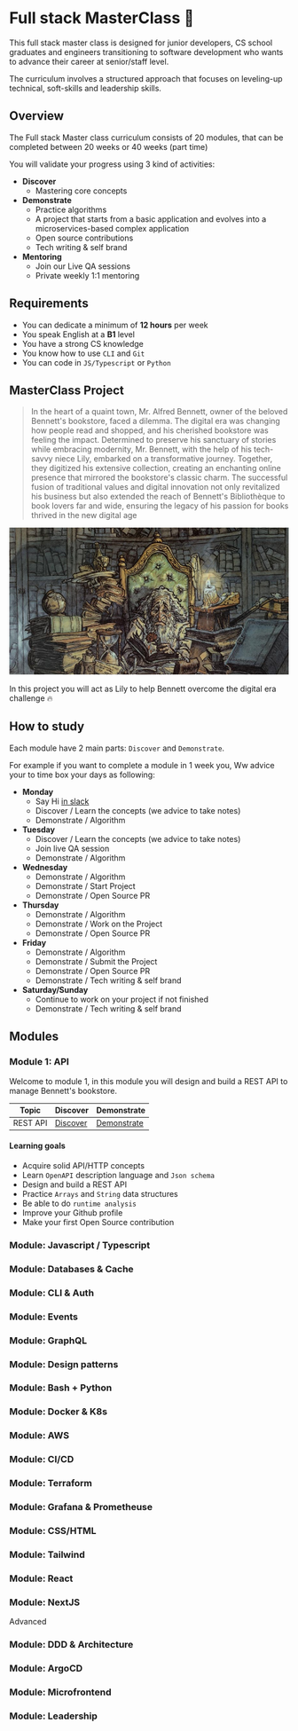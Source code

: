 # Full stack MasterClass 🚀


This full stack master class is designed for junior developers, CS school graduates and engineers transitioning to software development who wants to advance their career at senior/staff level.

The curriculum involves a structured approach that focuses on leveling-up technical, soft-skills and leadership skills.


## Overview 

The Full stack Master class curriculum consists of 20 modules, that can be completed between 20 weeks or 40 weeks (part time)

You will validate your progress using 3 kind of activities:

- **Discover**
    - Mastering core concepts
- **Demonstrate**
    - Practice algorithms
    - A project that starts from a basic application and evolves into a microservices-based complex application
    - Open source contributions
    - Tech writing & self brand
- **Mentoring**
    - Join our Live QA sessions
    - Private weekly 1:1 mentoring


## Requirements

- You can dedicate a minimum of **12 hours** per week
- You speak English at a **B1** level
- You have a strong CS knowledge
- You know how to use `CLI` and `Git`
- You can code in `JS/Typescript` or `Python`



## MasterClass Project

> In the heart of a quaint town, Mr. Alfred Bennett, owner of the beloved Bennett's bookstore, faced a dilemma. The digital era was changing how people read and shopped, and his cherished bookstore was feeling the impact. Determined to preserve his sanctuary of stories while embracing modernity, Mr. Bennett, with the help of his tech-savvy niece Lily, embarked on a transformative journey. Together, they digitized his extensive collection, creating an enchanting online presence that mirrored the bookstore's classic charm. The successful fusion of traditional values and digital innovation not only revitalized his business but also extended the reach of Bennett's Bibliothèque to book lovers far and wide, ensuring the legacy of his passion for books thrived in the new digital age


![](./library.jpeg)

In this project you will act as Lily to help Bennett overcome the digital era challenge 🔥

## How to study
 
Each module have 2 main parts: `Discover` and `Demonstrate`.

For example if you want to complete a module in 1 week you, Ww advice your to time box your days as following: 

- **Monday**
    - Say Hi [in slack](https://join.slack.com/t/fullstackmasterclass/shared_invite/zt-29cj6q8r4-5Ilo_YhwS3JaTsEtSmMA4w)
    - Discover / Learn the concepts (we advice to take notes)
    - Demonstrate / Algorithm
- **Tuesday**
    - Discover / Learn the concepts (we advice to take notes)
    - Join live QA session
    - Demonstrate / Algorithm
- **Wednesday**
    - Demonstrate / Algorithm
    - Demonstrate / Start Project
    - Demonstrate / Open Source PR
- **Thursday**
    - Demonstrate / Algorithm
    - Demonstrate / Work on the Project
    - Demonstrate / Open Source PR
- **Friday**
    - Demonstrate / Algorithm
    - Demonstrate / Submit the Project
    - Demonstrate / Open Source PR
    - Demonstrate / Tech writing & self brand
- **Saturday/Sunday**
    - Continue to work on your project if not finished
    - Demonstrate / Tech writing & self brand

## Modules 

### Module 1: API

Welcome to module 1, in this module you will design and build a REST API to manage Bennett's bookstore.


| Topic    | Discover | Demonstrate | 
| -------- | ------- | ----------- |
| REST API  | [Discover](./modules/module-1/discover.md)   | [Demonstrate](./modules/module-1/demonstrate.md) |

#### Learning goals

- Acquire solid API/HTTP concepts
- Learn `OpenAPI` description language and `Json schema`
- Design and build a REST API
- Practice `Arrays` and `String` data structures
- Be able to do `runtime analysis`
- Improve your Github profile
- Make your first Open Source contribution

### Module: Javascript / Typescript
### Module: Databases & Cache
### Module: CLI & Auth
### Module: Events
### Module: GraphQL
### Module: Design patterns


### Module: Bash + Python
### Module: Docker & K8s
### Module: AWS
### Module: CI/CD
### Module: Terraform
### Module: Grafana & Prometheuse


### Module: CSS/HTML
### Module: Tailwind
### Module: React
### Module: NextJS


Advanced

### Module: DDD & Architecture
### Module: ArgoCD
### Module: Microfrontend
### Module: Leadership







